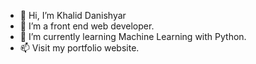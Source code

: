 - 👋 Hi, I’m Khalid Danishyar
- 👀 I’m a front end web developer.
- 🌱 I’m currently learning Machine Learning with Python.
- 📫 Visit my portfolio website.

<!---
danishyarkhwork/danishyarkhwork is a ✨ special ✨ repository because its `README.md` (this file) appears on your GitHub profile.
You can click the Preview link to take a look at your changes.
--->

